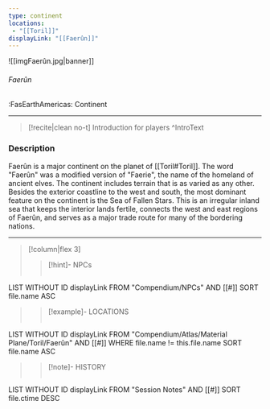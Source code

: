 ```yaml
---
type: continent
locations:
 - "[[Toril]]"
displayLink: "[[Faerûn]]"
---
```


![[imgFaerûn.jpg|banner]]
###### Faerûn
<span class="sub2">:FasEarthAmericas: Continent</span>
___

>[!recite|clean no-t]
>	Introduction for players
>^IntroText

### Description
Faerûn is a major continent on the planet of [[Toril#Toril]]. The word "Faerûn" was a modified version of "Faerie", the name of the homeland of ancient elves. The continent includes terrain that is as varied as any other. Besides the exterior coastline to the west and south, the most dominant feature on the continent is the Sea of Fallen Stars. This is an irregular inland sea that keeps the interior lands fertile, connects the west and east regions of Faerûn, and serves as a major trade route for many of the bordering nations.
 
---

> [!column|flex 3]
>> [!hint]-  NPCs
>>```dataview
LIST WITHOUT ID displayLink
FROM "Compendium/NPCs" AND [[#]]
SORT file.name ASC
>
>> [!example]- LOCATIONS
>>```dataview
LIST WITHOUT ID displayLink
FROM "Compendium/Atlas/Material Plane/Toril/Faerûn" AND [[#]]
WHERE file.name != this.file.name
SORT file.name ASC
>
>> [!note]- HISTORY
>>```dataview
LIST WITHOUT ID displayLink
FROM "Session Notes" AND [[#]]
SORT file.ctime DESC
